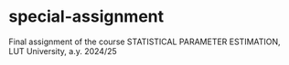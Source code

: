 # special-assignment
 Final assignment of the course STATISTICAL PARAMETER ESTIMATION, LUT University, a.y. 2024/25 
